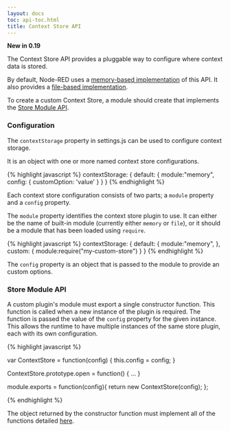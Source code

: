 ```yaml
---
layout: docs
toc: api-toc.html
title: Context Store API
---
```


**New in 0.19**

The Context Store API provides a pluggable way to configure where context data is
stored.

By default, Node-RED uses a [memory-based implementation](store/memory) of this API. It also provides
a [file-based implementation](store/localfilesystem).

To create a custom Context Store, a module should create that implements the [Store Module API](#store-module-api).

### Configuration

The `contextStorage` property in settings.js can be used to configure context storage.

It is an object with one or more named context store configurations.

{% highlight javascript %}
contextStorage: {
   default: {
       module:"memory",
       config: {
           customOption: 'value'
       }
   }
}
{% endhighlight %}

Each context store configuration consists of two parts; a `module` property and a `config`
property.

The `module` property identifies the context store plugin to use. It can either be
the name of built-in module (currently either `memory` or `file`), or it should be
a module that has been loaded using `require`.

{% highlight javascript %}
contextStorage: {
   default: {
       module:"memory",
   },
   custom: {
       module:require("my-custom-store")
   }
}
{% endhighlight %}

The `config` property is an object that is passed to the module to provide an
custom options.

### Store Module API

A custom plugin's module must export a single constructor function. This function is called when a
new instance of the plugin is required. The function is passed the value of the `config`
property for the given instance. This allows the runtime to have multiple instances
of the same store plugin, each with its own configuration.

{% highlight javascript %}

var ContextStore = function(config) {
    this.config = config;
}

ContextStore.prototype.open = function() { ... }


module.exports = function(config){
    return new ContextStore(config);
};

{% endhighlight %}


The object returned by the constructor function must implement all of the functions
detailed [here](methods/).
